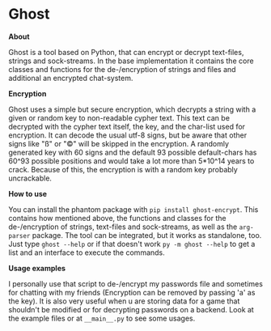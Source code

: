 # Ghost

**About**

Ghost is a tool based on Python, that can encrypt or decrypt text-files, strings and sock-streams.
In the base implementation it contains the core classes and functions for the de-/encryption
of strings and files and additional an encrypted chat-system.

**Encryption**

Ghost uses a simple but secure encryption, which decrypts a string with a given or random key to non-readable
cypher text. This text can be decrypted with the cypher text itself, the key, and the char-list
used for encryption. It can decode the usual utf-8 signs, but be aware that other signs like "ß" or "©" will be skipped 
in the encryption. A randomly generated key with 60 signs and the default 93 possible default-chars has 60^93 
possible positions and would take a lot more than 5*10^14 years to crack. Because of this, the encryption 
is with a random key probably uncrackable. 

**How to use**

You can install the phantom package with `pip install ghost-encrypt`. This contains how mentioned above, the functions 
and classes for the de-/encryption of strings, text-files and sock-streams, as well as the `arg-parser` package. The 
tool can be integrated, but it works as standalone, too. Just type `ghost --help` or if that doesn't work 
`py -m ghost --help` to get a list and an interface to execute the commands.

**Usage examples**

I personally use that script to de-/encrypt my passwords file and sometimes for chatting with my friends 
(Encryption can be removed by passing 'a' as the key). It is also very useful when u are storing data for
a game that shouldn't be modified or for decrypting passwords on a backend.
Look at the example files or at `__main__.py` to see some usages.
